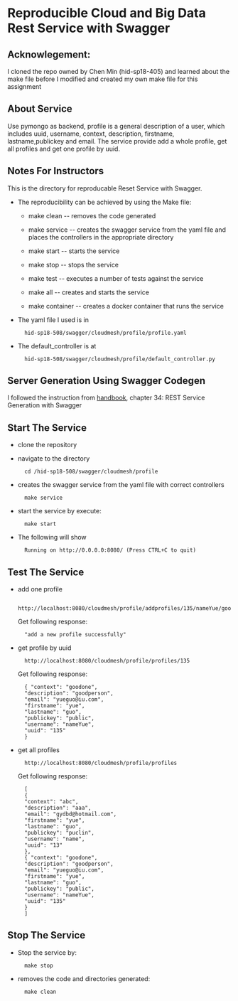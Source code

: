 # Reproducible Cloud and Big Data Rest Service with Swagger

## Acknowlegement:
I cloned the repo owned by Chen Min (hid-sp18-405) and learned about the make
file before I modified and created my own make file for this assignment

## About Service
Use pymongo as backend, profile is a general description of a user, which includes
uuid, username, context, description, firstname, lastname,publickey and email.
The service provide add a whole profile, get all profiles and get one profile by uuid.


## Notes For Instructors
This is the directory for reproducable Reset Service with Swagger.

* The reproducibility can be achieved by using the Make file:
    - make clean -- removes the code generated

    - make service -- creates the swagger service from the yaml file
    and places the controllers in the appropriate directory

    - make start  -- starts the service

    - make stop -- stops the service

    - make test -- executes a number of tests against the service

    - make all -- creates and starts the service

    - make container -- creates a docker container that runs the service

* The yaml file I used is in

        hid-sp18-508/swagger/cloudmesh/profile/profile.yaml

* The default_controller is at

        hid-sp18-508/swagger/cloudmesh/profile/default_controller.py



## Server Generation Using Swagger Codegen

I followed the instruction from
[handbook](https://drive.google.com/file/d/1Mdd_TJcbXurJYRpG2gKCVqWmbhvED2Mp/view),
chapter 34: REST Service Generation with Swagger

## Start The Service

* clone the repository
* navigate to the directory

        cd /hid-sp18-508/swagger/cloudmesh/profile

* creates the swagger service from the yaml file with correct controllers

        make service

* start the service by execute:

        make start

* The following will show

        Running on http://0.0.0.0:8080/ (Press CTRL+C to quit)

## Test The Service
* add one profile

        http://localhost:8080/cloudmesh/profile/addprofiles/135/nameYue/goodone/goodperson/yue/guo/public/yueguo@iu.com
	
	Get following response:

        "add a new profile successfully"

* get profile by uuid

        http://localhost:8080/cloudmesh/profile/profiles/135
	
	Get following response:
	
		{ "context": "goodone",
  		"description": "goodperson",
  		"email": "yueguo@iu.com",
  		"firstname": "yue",
  		"lastname": "guo",
  		"publickey": "public",
  		"username": "nameYue",
  		"uuid": "135"
		}

	

* get all profiles

        http://localhost:8080/cloudmesh/profile/profiles
	
	Get following response:
	
		[
  		{
		"context": "abc",
		"description": "aaa",
		"email": "gydbd@hotmail.com",
		"firstname": "yue",
		"lastname": "guo",
		"publickey": "puclin",
		"username": "name",
		"uuid": "13"
  		},
		{ "context": "goodone",
  		"description": "goodperson",
  		"email": "yueguo@iu.com",
  		"firstname": "yue",
  		"lastname": "guo",
  		"publickey": "public",
  		"username": "nameYue",
  		"uuid": "135"
		}
		]


## Stop The Service

* Stop the service by:

        make stop

* removes the code and directories generated:

        make clean
